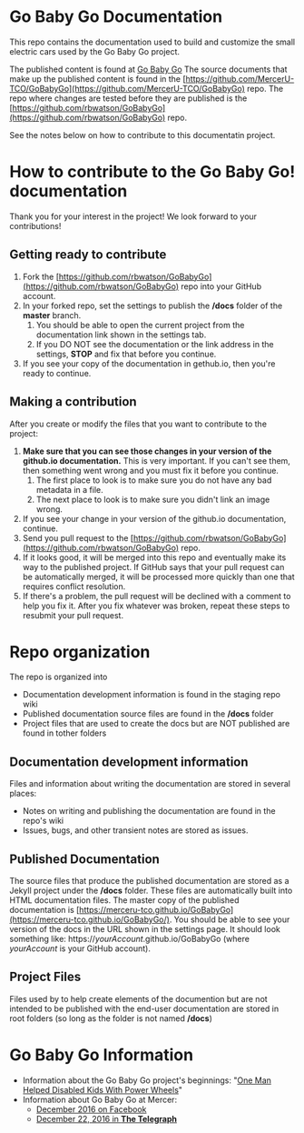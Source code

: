 # Go Baby Go Documentation

This repo contains the documentation used to build and customize the small electric cars used by the Go Baby Go project.

The published content is found at [Go Baby Go](https://merceru-tco.github.io/GoBabyGo/)
The source documents that make up the published content is found in the [https://github.com/MercerU-TCO/GoBabyGo](https://github.com/MercerU-TCO/GoBabyGo) repo.
The repo where changes are tested before they are published is the [https://github.com/rbwatson/GoBabyGo](https://github.com/rbwatson/GoBabyGo) repo.

See the notes below on how to contribute to this documentatin project.

# How to contribute to the Go Baby Go! documentation

Thank you for your interest in the project! We look forward to your contributions!

## Getting ready to contribute

1. Fork the [https://github.com/rbwatson/GoBabyGo](https://github.com/rbwatson/GoBabyGo) repo into your GitHub account.
1. In your forked repo, set the settings to publish the **/docs** folder of the **master** branch. 
    1. You should be able to open the current project from the documentation link shown in the settings tab.
    1. If you DO NOT see the documentation or the link address in the settings, **STOP**  and fix that before you continue.
1. If you see your copy of the documentation in gethub.io, then you're ready to continue.

## Making a contribution

After you create or modify the files that you want to contribute to the project:

1. **Make sure that you can see those changes in your version of the github.io documentation.** This is very important. If you can't see them, then something went wrong and you must fix it before you continue.
    1. The first place to look is to make sure you do not have any bad metadata in a file.
    1. The next place to look is to make sure you didn't link an image wrong.
1. If you see your change in your version of the github.io documentation, continue.
1. Send you pull request to the [https://github.com/rbwatson/GoBabyGo](https://github.com/rbwatson/GoBabyGo) repo.
1. If it looks good, it will be merged into this repo and eventually make its way to the published project. If GitHub says that your pull request can be automatically merged, it will be processed more quickly than one that requires conflict resolution.
1. If there's a problem, the pull request will be declined with a comment to help you fix it. After you fix whatever was broken, repeat these steps to resubmit your pull request.

# Repo organization

The repo is organized into

* Documentation development information is found in the staging repo wiki
* Published documentation source files are found in the **/docs** folder
* Project files that are used to create the docs but are NOT published are found in tother folders

## Documentation development information

Files and information about writing the documentation are stored in several places:

- Notes on writing and publishing the documentation are found in the repo's wiki
- Issues, bugs, and other transient notes are stored as issues.

## Published Documentation

The source files that produce the published documentation are stored as a Jekyll project under the **/docs** folder. These files are automatically built into HTML documentation files. The master copy of the published documentation is [https://merceru-tco.github.io/GoBabyGo](https://merceru-tco.github.io/GoBabyGo/). You should be able to see your version of the docs in the URL shown in the settings page. It should look something like: https://_yourAccount_.github.io/GoBabyGo (where _yourAccount_ is your GitHub account).

## Project Files

Files used by to help create elements of the documention but are not intended to be published with the end-user documentation are stored in root folders (so long as the folder is not named **/docs**)

# Go Baby Go Information

* Information about the Go Baby Go project's beginnings: "[One Man Helped Disabled Kids With Power Wheels](https://www.youtube.com/watch?v=qcZtW18WgtE)"
* Information about Go Baby Go at Mercer: 
	- [December 2016 on Facebook](https://www.facebook.com/mercertc/posts/1166188856828602)
	- [December 22, 2016 in __The Telegraph__](http://www.macon.com/news/local/education/article122402574.html)
